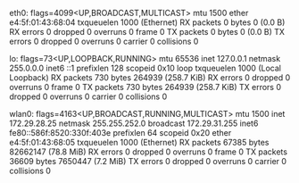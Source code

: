 eth0: flags=4099<UP,BROADCAST,MULTICAST>  mtu 1500
        ether e4:5f:01:43:68:04  txqueuelen 1000  (Ethernet)
        RX packets 0  bytes 0 (0.0 B)
        RX errors 0  dropped 0  overruns 0  frame 0
        TX packets 0  bytes 0 (0.0 B)
        TX errors 0  dropped 0 overruns 0  carrier 0  collisions 0

lo: flags=73<UP,LOOPBACK,RUNNING>  mtu 65536
        inet 127.0.0.1  netmask 255.0.0.0
        inet6 ::1  prefixlen 128  scopeid 0x10<host>
        loop  txqueuelen 1000  (Local Loopback)
        RX packets 730  bytes 264939 (258.7 KiB)
        RX errors 0  dropped 0  overruns 0  frame 0
        TX packets 730  bytes 264939 (258.7 KiB)
        TX errors 0  dropped 0 overruns 0  carrier 0  collisions 0

wlan0: flags=4163<UP,BROADCAST,RUNNING,MULTICAST>  mtu 1500
        inet 172.29.28.25  netmask 255.255.252.0  broadcast 172.29.31.255
        inet6 fe80::586f:8520:330f:403e  prefixlen 64  scopeid 0x20<link>
        ether e4:5f:01:43:68:05  txqueuelen 1000  (Ethernet)
        RX packets 67385  bytes 82662147 (78.8 MiB)
        RX errors 0  dropped 0  overruns 0  frame 0
        TX packets 36609  bytes 7650447 (7.2 MiB)
        TX errors 0  dropped 0 overruns 0  carrier 0  collisions 0


